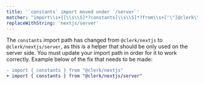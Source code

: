 ```yaml
---
title: '`constants` import moved under `/server`'
matcher: "import\\s+{[\\s\\S]*?constants[\\s\\S]*?from\\s+['\"]@clerk\\/(nextjs)[\\s\\S]*?['\"]"
replaceWithString: 'nextjs/server'
---
```


The `constants` import path has changed from `@clerk/nextjs` to `@clerk/nextjs/server`, as this is a helper that should be only used on the server side. You must update your import path in order for it to work correctly. Example below of the fix that needs to be made:

```diff
- import { constants } from "@clerk/nextjs"
+ import { constants } from "@clerk/nextjs/server"
```
